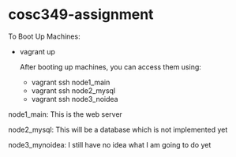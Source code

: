 # cosc349-assignment

To Boot Up Machines:
- vagrant up
  
  After booting up machines, you can access them using:
  - vagrant ssh node1_main
  - vagrant ssh node2_mysql
  - vagrant ssh node3_noidea
 
node1_main:
This is the web server

node2_mysql:
This will be a database which is not implemented yet

node3_mynoidea:
I still have no idea what I am going to do yet
